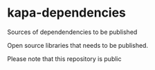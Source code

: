 # kapa-dependencies
Sources of dependendencies to be published

Open source libraries that needs to be published.

Please note that this repository is public
